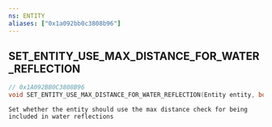 ```yaml
---
ns: ENTITY
aliases: ["0x1a092bb0c3808b96"]
---
```

## SET_ENTITY_USE_MAX_DISTANCE_FOR_WATER_REFLECTION

```c
// 0x1A092BB0C3808B96
void SET_ENTITY_USE_MAX_DISTANCE_FOR_WATER_REFLECTION(Entity entity, bool UseMaxDistance);
```

```
Set whether the entity should use the max distance check for being included in water reflections
```

